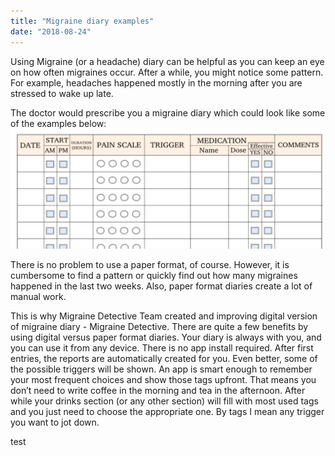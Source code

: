 ```yaml
---
title: "Migraine diary examples"
date: "2018-08-24"
---
```


Using Migraine (or a headache) diary can be helpful as you can keep an eye on how often migraines occur. After a while, you might notice some pattern. For example, headaches happened mostly in the morning after you are stressed to wake up late.

The doctor would prescribe you a migraine diary which could look like some of the examples below:
![alt tag for an Awesome image](../../../static/images/paper-diary-example-1.png 'Title for an image')

There is no problem to use a paper format, of course. However, it is cumbersome to find a pattern or quickly find out how many migraines happened in the last two weeks. Also, paper format diaries create a lot of manual work.

This is why Migraine Detective Team created and improving digital version of migraine diary - Migraine Detective. There are quite a few benefits by using digital versus paper format diaries. Your diary is always with you, and you can use it from any device. There is no app install required. After first entries, the reports are automatically created for you. Even better, some of the possible triggers will be shown. An app is smart enough to remember your most frequent choices and show those tags upfront. That means you don’t need to write coffee in the morning and tea in the afternoon. After while your drinks section (or any other section) will fill with most used tags and you just need to choose the appropriate one. By tags I mean any trigger you want to jot down.

test
